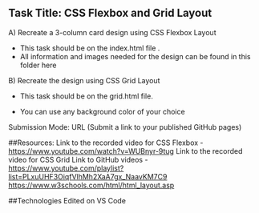 ## Task Title: CSS Flexbox and Grid Layout

A) Recreate a 3-column card design using CSS Flexbox  Layout
- This task should be on the index.html file .
- All information and images needed for the design can be found in this folder here

 

B) Recreate the design using CSS Grid Layout  

- This task should be on the grid.html file.

- You can use any background color of your choice


Submission  Mode: URL (Submit a link to your published GitHub pages)

##Resources:
Link to the recorded video for CSS Flexbox - https://www.youtube.com/watch?v=WUBnyr-9tug
Link to the recorded video for CSS Grid
Link to GitHub videos - https://www.youtube.com/playlist?list=PLxuUHF3OiqfVlhMh2XaA7gx_NaavKM7C9
https://www.w3schools.com/html/html_layout.asp

##Technologies
Edited on VS Code
